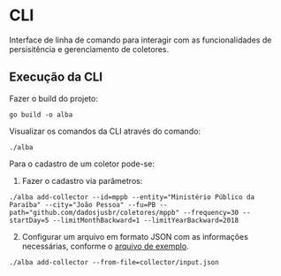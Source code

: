# CLI

Interface de linha de comando para interagir com as funcionalidades de persisitência e gerenciamento de coletores.

## Execução da CLI

Fazer o build do projeto:

`go build -o alba`

Visualizar os comandos da CLI através do comando:

`./alba`

Para o cadastro de um coletor pode-se:

1) Fazer o cadastro via parâmetros:

 ```
./alba add-collector --id=mppb --entity="Ministério Público da Paraíba" --city="João Pessoa" --fu=PB --path="github.com/dadosjusbr/coletores/mppb" --frequency=30 --startDay=5 --limitMonthBackward=1 --limitYearBackward=2018
```

2) Configurar um arquivo em formato JSON com as informações necessárias, conforme o [arquivo de exemplo](https://github.com/dadosjusbr/alba/blob/comando-cli/cli/input.json).

`./alba add-collector --from-file=collector/input.json`
